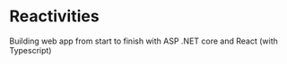 # Reactivities
Building web app from start to finish with ASP .NET core and React (with Typescript)
